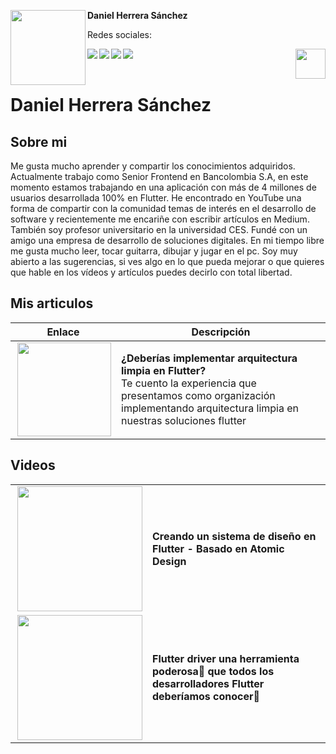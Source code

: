<!-- Profile Image -->
<img src="https://media-exp1.licdn.com/dms/image/C5603AQHd1Vq3g7qlJg/profile-displayphoto-shrink_200_200/0/1600867185480?e=1626912000&v=beta&t=szFln_1OJG3cyNammIE_Sjw39gU7Aj_MOIn4qRHXxOY" height="120" width="120" align="left"/> **Daniel Herrera Sánchez**

Redes sociales:
</br>


<!-- Twitter -->
<a href="https://twitter.com/daniveloper"> <img src="https://user-images.githubusercontent.com/19904063/117954385-40efa900-b317-11eb-8bd5-25acb19de064.png"  align="left"/> </a>

<!-- Facebook -->
<!--
<a href="#"> <img src="https://user-images.githubusercontent.com/19904063/117954388-41883f80-b317-11eb-8315-decc0239f29b.png"  align="left"/> </a>
-->
<!-- Github -->

<a href="https://github.com/Danielherresan"> <img src="https://user-images.githubusercontent.com/19904063/117954380-40571280-b317-11eb-9234-54b447af42a1.png"  align="left"/> </a>

<!-- Youtube -->
<a href="https://www.youtube.com/channel/UCl-zLD5lt9EPuESn_Fl3yXg"> <img src="https://user-images.githubusercontent.com/19904063/117954389-41883f80-b317-11eb-82eb-01d29cf67430.png"  align="left"/> </a>

<!-- Linkedin -->

<a href="https://www.linkedin.com/in/daniel-herrera-s%C3%A1nchez-a4106a56/"> <img src="https://user-images.githubusercontent.com/19904063/117954386-41883f80-b317-11eb-8bfc-d47ac0f8027c.png"  align="left"/> </a>


<!-- Boton votar -->
<a href="https://github.com/FlutterSpain/quest/issues/1#issuecomment-839972911"> <img src="https://user-images.githubusercontent.com/19904063/117955137-01758c80-b318-11eb-9575-6aba57ba04b5.png" height="48" align="right"/> </a>

</br>
</br>

# Daniel Herrera Sánchez 


## Sobre mi

Me gusta mucho aprender y compartir los conocimientos adquiridos. Actualmente trabajo como Senior Frontend en Bancolombia S.A, en este momento estamos trabajando en una aplicación con más de 4 millones de usuarios desarrollada 100% en Flutter. He encontrado en YouTube una forma de compartir con la comunidad temas de interés en el desarrollo de software y recientemente me encariñe con escribir artículos en Medium. También soy profesor universitario en la universidad CES.  Fundé con un amigo una empresa de desarrollo de soluciones digitales. En mi tiempo libre me gusta mucho leer, tocar guitarra, dibujar y jugar en el pc. Soy muy abierto a las sugerencias, si ves algo en lo que pueda mejorar o que quieres que hable en los vídeos y artículos puedes decirlo con total libertad.

## Mis articulos

|      Enlace         |    Descripción            |
| ------------- | ------------- |
| <a href="https://medium.com/bancolombia-tech/deber%C3%ADas-implementar-arquitectura-limpia-en-flutter-a0e1631de5d2"> <img src="https://miro.medium.com/max/2560/1*-CuIrPIEZhAxWxD27sGShw.png" height="150" align="right"/> </a>  |  **¿Deberías implementar arquitectura limpia en Flutter?** </br> Te cuento la experiencia que presentamos como organización implementando arquitectura limpia en nuestras soluciones flutter|



## Videos 

|               |               |
| ------------- | ------------- |
| <a href="https://www.youtube.com/watch?v=dFP0IeX6WL0&t=492s"> <img src="https://i.ytimg.com/vi/dFP0IeX6WL0/maxresdefault.jpg" height="200" align="right"/> </a>  |  **Creando un sistema de diseño en Flutter - Basado en Atomic Design** </br> |
| <a href="https://www.youtube.com/watch?v=PnOExZLa2zY"> <img src="https://pbs.twimg.com/profile_images/1370435383876550656/A9WJycTK_400x400.jpg" height="200" align="right"/> </a>  |  **Flutter driver una herramienta poderosa💪 que todos los desarrolladores Flutter deberíamos conocer📱** </br> |




